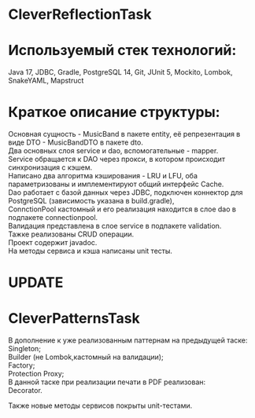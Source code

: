 # CleverReflectionTask

# Используемый стек технологий:
Java 17, JDBC, Gradle, PostgreSQL 14, Git, JUnit 5, Mockito, Lombok, SnakeYAML, Mapstruct

# Краткое описание структуры:
Основная сущность - MusicBand в пакете еntity, её репрезентация в виде DTO - MusicBandDTO в пакете dto.   
Два основных слоя service и dao, вспомогательные - mapper.   
Service обращается к DAO через прокси, в котором происходит синхронизация с кэшем.    
Написано два алгоритма кэширования - LRU и LFU, оба параметризованы и имплементируют общий интерфейс Cache.  
Dao работает с базой данных через JDBC, подключен коннектор для PostgreSQL (зависимость указана в build.gradle),  
ConnctionPool кастомный и его реализация находится в слое dao в подпакете connectionpool.  
Валидация представлена в слое service в подпакете validation.  
Тажке реализованы CRUD операции.  
Проект содержит javadoc.  
На методы сервиса и кэша написаны unit тесты.

# UPDATE
# CleverPatternsTask
В дополнение к уже реализованным паттернам на предыдущей таске:  
Singleton;  
Builder (не Lombok,кастомный на валидации);  
Factory;  
Protection Proxy;  
В данной таске при реализации печати в PDF реализован:  
Decorator.  

Также новые методы сервисов покрыты unit-тестами. 
